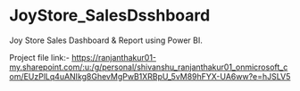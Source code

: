 # JoyStore_SalesDsshboard
Joy Store Sales Dashboard &amp; Report using Power BI.


Project file link:-
https://ranjanthakur01-my.sharepoint.com/:u:/g/personal/shivanshu_ranjanthakur01_onmicrosoft_com/EUzPlLq4uANIkg8GhevMgPwB1XRBpU_5vM89hFYX-UA6ww?e=hJSLV5
